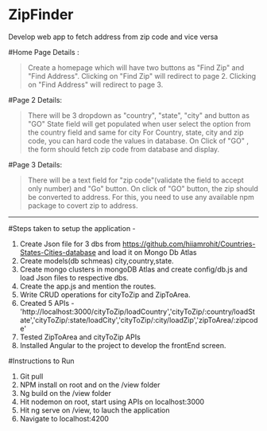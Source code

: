 # ZipFinder

Develop web app to  fetch address from  zip code and vice versa

#Home Page Details : 
> Create a homepage which will have two buttons as "Find Zip" and "Find Address".
> Clicking on "Find Zip" will redirect to page 2.
> Clicking on "Find Address" will redirect to page 3.             

#Page 2 Details:
> There will be 3 dropdown as "country", "state", "city" and button as "GO"
> State field will get populated when user select the option from the country field and same for city
> For Country, state, city and zip code, you can hard code the values in database.
> On Click of "GO" , the form should fetch zip code from database and display.


#Page 3 Details:
> There will be a text field for "zip code"(validate the field to accept only number) and "Go" button.
> On click of "GO" button, the zip should be converted to address. 
> For this, you need to use any available npm package to covert zip to address.

------------------------------------------------------------------------------
#Steps taken to setup the application -

1. Create Json file for 3 dbs from https://github.com/hiiamrohit/Countries-States-Cities-database and load it on Mongo Db Atlas
2. Create models(db schmeas) city,country,state.
3. Create mongo clusters in mongoDB Atlas and create config/db.js and load Json files to respective dbs.
4. Create the app.js and mention the routes.
5. Write CRUD operations for cityToZip and ZipToArea.
6. Created 5 APIs -'http://localhost:3000/cityToZip/loadCountry','cityToZip/:country/loadState','cityToZip/:state/loadCity','cityToZip/:city/loadZip','zipToArea/:zipcode'
7. Tested ZipToArea and cityToZip APIs
8. Installed Angular to the project to develop the frontEnd screen.


#Instructions to Run

1. Git pull
2. NPM install on root and on the /view folder
3. Ng build on the /view folder
4. Hit nodemon on root, start using APIs on localhost:3000
5. Hit ng serve on /view, to lauch the application
6. Navigate to localhost:4200

